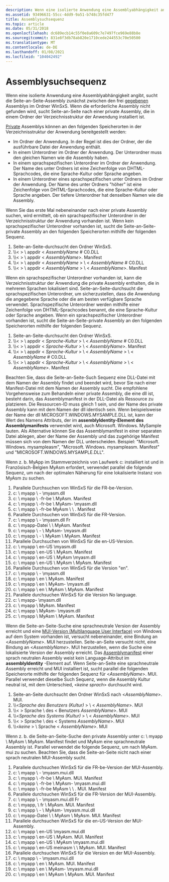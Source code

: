 ```yaml
---
description: Wenn eine isolierte Anwendung eine Assemblyabhängigkeit angibt, sucht die Seite-an-Seite-Assembly zunächst zwischen den freigegebenen Assemblys im Ordner WinSxS.
ms.assetid: 93496631-55cc-4dd9-9a51-b748c35fd477
title: Assemblysuchsequenz
ms.topic: article
ms.date: 05/31/2018
ms.openlocfilehash: dc689ecb14c55f0e8a609c7e7497fce969e88b8e
ms.sourcegitcommit: 831e8f3db78ab820e1710cede244553c70e50500
ms.translationtype: MT
ms.contentlocale: de-DE
ms.lasthandoff: 01/08/2021
ms.locfileid: "104042492"
---
```

# <a name="assembly-searching-sequence"></a>Assemblysuchsequenz

Wenn eine isolierte Anwendung eine Assemblyabhängigkeit angibt, sucht die Seite-an-Seite-Assembly zunächst zwischen den frei [gegebenen](/windows/desktop/Msi/shared-assemblies) Assemblys im Ordner WinSxS. Wenn die erforderliche Assembly nicht gefunden wird, sucht Seite-an-Seite nach einer private Assembly, die in einem Ordner der Verzeichnisstruktur der Anwendung installiert ist.

[Private](/windows/desktop/Msi/private-assemblies) Assemblys können an den folgenden Speicherorten in der Verzeichnisstruktur der Anwendung bereitgestellt werden:

-   Im Ordner der Anwendung. In der Regel ist dies der Ordner, der die ausführbare Datei der Anwendung enthält.
-   In einem Unterordner im Ordner der Anwendung. Der Unterordner muss den gleichen Namen wie die Assembly haben.
-   In einem sprachspezifischen Unterordner im Ordner der Anwendung. Der Name des unter Ordners ist eine Zeichenfolge von DHTML-Sprachcodes, die eine Sprache-Kultur oder Sprache angeben.
-   In einem Unterordner eines sprachspezifischen unter Ordners im Ordner der Anwendung. Der Name des unter Ordners "höher" ist eine Zeichenfolge von DHTML-Sprachcodes, die eine Sprache-Kultur oder Sprache angeben. Der tiefere Unterordner hat denselben Namen wie die Assembly.

Wenn Sie das erste Mal nebeneinander nach einer private Assembly suchen, wird ermittelt, ob ein sprachspezifischer Unterordner in der Verzeichnisstruktur der Anwendung vorhanden ist. Wenn kein sprachspezifischer Unterordner vorhanden ist, sucht die Seite-an-Seite-private Assembly an den folgenden Speicherorten mithilfe der folgenden Sequenz.

1.  Seite-an-Seite-durchsucht den Ordner WinSxS.
2.  \\\\< > \\ appdir < *AssemblyName* # C0.DLL
3.  \\\\< > \\ appdir < *AssemblyName*>. Manifest
4.  \\\\< > \\ appdir < *AssemblyName* > \\ < *AssemblyName* # C0.DLL
5.  \\\\< > \\ appdir < *AssemblyName* > \\ < *AssemblyName*>. Manifest

Wenn ein sprachspezifischer Unterordner vorhanden ist, kann die Verzeichnisstruktur der Anwendung die private Assembly enthalten, die in mehreren Sprachen lokalisiert sind. Seite-an-Seite-durchsucht die sprachspezifischen Unterordner, um sicherzustellen, dass die Anwendung die angegebene Sprache oder die am besten verfügbare Sprache verwendet. Sprachspezifische Unterordner werden mithilfe einer Zeichenfolge von DHTML-Sprachcodes benannt, die eine Sprache-Kultur oder Sprache angeben. Wenn ein sprachspezifischer Unterordner vorhanden ist, sucht die Seite-an-Seite-private Assembly an den folgenden Speicherorten mithilfe der folgenden Sequenz.

1.  Seite-an-Seite-durchsucht den Ordner WinSxS.
2.  \\\\< > \\ appdir < *Sprache-Kultur* > \\ < *AssemblyName* # C0.DLL
3.  \\\\< > \\ appdir < *Sprache-Kultur* > \\ < *AssemblyName*>. Manifest
4.  \\\\< > \\ appdir < *Sprache-Kultur* > \\ < *AssemblyName* > \\ < *AssemblyName* # C0.DLL
5.  \\\\< > \\ appdir < *Sprache-Kultur* > \\ < *AssemblyName* > \\ < *AssemblyName*>. Manifest

Beachten Sie, dass die Seite-an-Seite-Such Sequenz eine DLL-Datei mit dem Namen der Assembly findet und beendet wird, bevor Sie nach einer Manifest-Datei mit dem Namen der Assembly sucht. Die empfohlene Vorgehensweise zum Behandeln einer private Assembly, die eine dll ist, besteht darin, das Assemblymanifest in der DLL-Datei als Ressource zu platzieren. Die Ressourcen-ID muss gleich 1 sein, und der Name des private Assembly kann mit dem Namen der dll identisch sein. Wenn beispielsweise der Name der dll MICROSOFT.WINDOWS.MYSAMPLE.DLL ist, kann der Wert des Namens Attributs, der im **assemblyIdentity-Element des Assemblymanifests** verwendet wird, auch Microsoft. Windows. MySample lauten. Als Alternative können Sie das Assemblymanifest in einer separaten Datei ablegen, aber der Name der Assembly und das zugehörige Manifest müssen sich von dem Namen der DLL unterscheiden. Beispiel: "Microsoft. Windows. mysampleasm", "Microsoft. Windows. mysampleasm. Manifest" und "MICROSOFT.WINDOWS.MYSAMPLE.DLL".

Wenn z. b. MyApp im Stammverzeichnis von Laufwerk c: installiert ist und in Französisch-Belgien MyAsm erfordert, verwendet parallel die folgende Sequenz, um nach der optimalen Näherung für eine lokalisierte Instanz von MyAsm zu suchen.

1.  Parallele Durchsuchen von WinSxS für die FR-be-Version.
2.  c: \\ myapp \\ - \\myasm.dll
3.  c: \\ myapp \\ -fr-be \\ MyAsm. Manifest
4.  c: \\ myapp \\ -fr-be \\ MyAsm- \\myasm.dll
5.  c: \\ myapp \\ -fr-be MyAsm \\ \\ . Manifest
6.  Parallele Durchsuchen von WinSxS für die FR-Version.
7.  c: \\ myapp \\ - \\myasm.dll Fr
8.  c: \\ myapp-Datei \\ \\ MyAsm. Manifest
9.  c: \\ myapp \\ - \\ MyAsm- \\myasm.dll
10. c: \\ myapp \\ - \\ MyAsm \\ MyAsm. Manifest
11. Parallele Durchsuchen von WinSxS für die en-US-Version.
12. c: \\ myapp \\ en-US \\myasm.dll
13. c: \\ myapp \\ en-US \\ MyAsm. Manifest
14. c: \\ myapp \\ en-US \\ MyAsm \\myasm.dll
15. c: \\ myapp \\ en-US \\ MyAsm \\ MyAsm. Manifest
16. Parallele Durchsuchen von WinSxS für die Version "en".
17. c: \\ myapp \\ - \\myasm.dll
18. c: \\ myapp \\ en \\ MyAsm. Manifest
19. c: \\ myapp \\ en \\ MyAsm- \\myasm.dll
20. c: \\ myapp \\ en \\ MyAsm \\ MyAsm. Manifest
21. Parallele durchsuchen WinSxS für die Version No language.
22. c: \\ myapp- \\myasm.dll
23. c: \\ myapp \\ MyAsm. Manifest
24. c: \\ myapp \\ MyAsm- \\myasm.dll
25. c: \\ myapp \\ MyAsm \\ MyAsm. Manifest

Wenn die Seite-an-Seite-Suche eine sprachneutrale Version der Assembly erreicht und eine [MUI-Version (Multilanguage User Interface)](/windows/desktop/Intl/multilingual-user-interface) von Windows auf dem System vorhanden ist, versucht nebeneinander, eine Bindung an <*AssemblyName*>. MUI herzustellen. Seite-an-Seite versucht nicht, eine Bindung an <*AssemblyName*>. MUI herzustellen, wenn die Suche eine lokalisierte Version der Assembly erreicht. Das [Assemblymanifest](assembly-manifests.md) einer sprach neutralen Assembly weist kein Language-Attribut im **assemblyIdentity** -Element auf. Wenn Seite-an-Seite eine sprachneutrale Assembly erreicht und MUI installiert ist, sucht parallel die folgenden Speicherorte mithilfe der folgenden Sequenz für <*AssemblyName*>. MUI. Parallel verwendet dieselbe Such Sequenz, wenn die Assembly Kultur neutral ist, mit dem Unterschied, <*keine sprach*> durchsucht wird.

1.  Seite-an-Seite durchsucht den Ordner WinSxS nach <*AssemblyName*>. MUI.
2.  \\\\<*Sprache des Benutzers (Kultur)* > \\ < *AssemblyName*>. MUI
3.  \\\\< > Sprache \\ des < Benutzers *AssemblyName*>. MUI
4.  \\\\<*Sprache des Systems (Kultur)* > \\ < *AssemblyName*>. MUI
5.  \\\\< > Sprache \\ des < Systems *AssemblyName*>. MUI
6.  \\\\<*keine* > \\ Sprache < *AssemblyName*>. MUI

Wenn z. b. die Seite-an-Seite-Suche den private Assembly unter c: \\ myapp \\ MyAsm \\ MyAsm. Manifest findet und MyAsm eine sprachneutrale Assembly ist. Parallel verwendet die folgende Sequenz, um nach MyAsm. mui zu suchen. Beachten Sie, dass die Seite-an-Seite nicht nach einer sprach neutralen MUI-Assembly sucht.

1.  Parallele durchsuchen WinSxS für die FR-be-Version der MUI-Assembly.
2.  c: \\ myapp \\ - \\myasm.mui.dll
3.  c: \\ myapp \\ -fr-be \\ MyAsm. MUI. Manifest
4.  c: \\ myapp \\ -fr-be \\ MyAsm- \\myasm.mui.dll
5.  c: \\ myapp \\ -fr-be MyAsm \\ \\ . MUI. Manifest
6.  Parallele durchsuchen WinSxS für die FR-Version der MUI-Assembly.
7.  c: \\ myapp \\ - \\myasm.mui.dll Fr
8.  c: \\ myapp, \\ fr \\ MyAsm. MUI. Manifest
9.  c: \\ myapp \\ - \\ MyAsm- \\myasm.mui.dll
10. c: \\ myapp-Datei \\ \\ MyAsm \\ MyAsm. MUI. Manifest
11. Parallele durchsuchen WinSxS für die en-US-Version der MUI-Assembly.
12. c: \\ myapp \\ en-US \\myasm.mui.dll
13. c: \\ myapp \\ en-US \\ MyAsm. MUI. Manifest
14. c: \\ myapp \\ en-US \\ MyAsm \\myasm.mui.dll
15. c: \\ myapp \\ en-US meinasm \\ \\ MyAsm. MUI. Manifest
16. Parallele durchsuchen WinSxS für die Version en der MUI-Assembly.
17. c: \\ myapp \\ - \\myasm.mui.dll
18. c: \\ myapp \\ en \\ MyAsm. MUI. Manifest
19. c: \\ myapp \\ en \\ MyAsm- \\myasm.mui.dll
20. c: \\ myapp \\ en \\ MyAsm \\ MyAsm. MUI. Manifest

 

 
